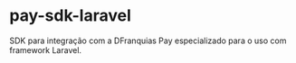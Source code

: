 # pay-sdk-laravel
SDK para integração com a DFranquias Pay especializado para o uso com framework Laravel.
